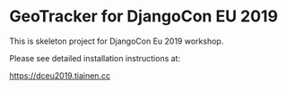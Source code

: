# GeoTracker for DjangoCon EU 2019

This is skeleton project for DjangoCon Eu 2019 workshop.

Please see detailed installation instructions at:

<https://dceu2019.tiainen.cc>

